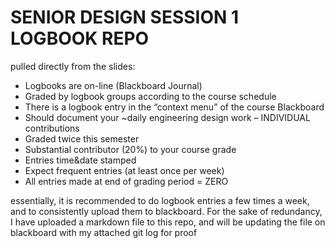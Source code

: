 # SENIOR DESIGN SESSION 1 LOGBOOK REPO

pulled directly from the slides:

* Logbooks are on-line (Blackboard Journal)
* Graded by logbook groups according to the course schedule
* There is a logbook entry in the “context menu” of the course Blackboard
* Should document your ~daily engineering design work – INDIVIDUAL contributions
* Graded twice this semester
* Substantial contributor (20%) to your course grade
* Entries time&date stamped
* Expect frequent entries (at least once per week)
* All entries made at end of grading period = ZERO


essentially, it is recommended to do logbook entries a few times a week, and to consistently upload them to blackboard.
For the sake of redundancy, I have uploaded a markdown file to this repo, and will be updating the file on blackboard with my attached git log for proof

